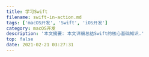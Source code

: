 ```yaml
---
title: 学习Swift
filename: swift-in-action.md
tags: ['macOS开发', 'Swift', 'iOS开发']
category: macOS开发
description: '本文摘要: 本文详细总结Swift的核心基础知识.'
top: false
date: 2021-02-21 03:27:31
---
```

